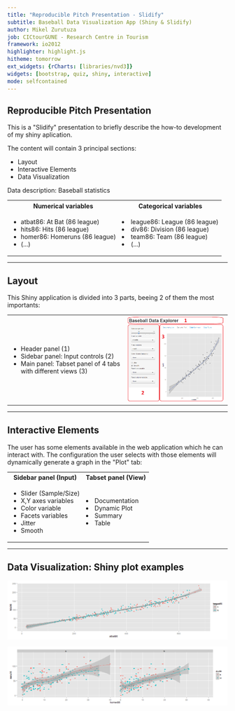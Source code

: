 ```yaml
---
title: "Reproducible Pitch Presentation - Slidify"
subtitle: Baseball Data Visualization App (Shiny & Slidify)
author: Mikel Zurutuza
job: CICtourGUNE - Research Centre in Tourism
framework: io2012
highlighter: highlight.js
hitheme: tomorrow
ext_widgets: {rCharts: [libraries/nvd3]}
widgets: [bootstrap, quiz, shiny, interactive]
mode: selfcontained
---
```


## Reproducible Pitch Presentation

This is a "Slidify" presentation to briefly describe the how-to development of my shiny aplication.

The content will contain 3 principal sections:

* Layout
* Interactive Elements
* Data Visualization

Data description: Baseball statistics

<table>
<tr><th>Numerical variables</th><th>Categorical variables</th>
<tr><td><ul>
<li>atbat86: At Bat (86 league)</li>
<li>hits86: Hits (86 league)</li>
<li>homer86: Homeruns (86 league)</li>
<li>(...)</li>
</td>
<td>
<li>league86: League (86 league)</li>
<li>div86: Division (86 league)</li>
<li>team86: Team (86 league)</li>
<li>(...)</li></ul>
</td></tr></table>

---
## Layout
This Shiny application is divided into 3 parts, beeing 2 of them the most importants:

<table>
<tr><td><ul>
<li>Header panel (1)</li>
<li>Sidebar panel: Input controls (2)</li>
<li>Main panel: Tabset panel of 4 tabs with different views (3)</li></ul></td>
<td><img src="ShinyApp.png" width="423" heigth="371"/></td>
</table>

---
## Interactive Elements
The user has some elements available in the web application which he can interact with. The configuration the user selects with those elements will dynamically generate a graph in the "Plot" tab:

<table>
<tr><th>Sidebar panel (Input)</th><th>Tabset panel (View)</th>
<tr><td><ul>
<li>Slider (Sample/Size)</li>
<li>X,Y axes variables</li>
<li>Color variable</li>
<li>Facets variables</li>
<li>Jitter</li>
<li>Smooth</li></ul>
</td>
<td>
<li>Documentation</li>
<li>Dynamic Plot</li>
<li>Summary</li>
<li>Table</li></ul>
</td></tr></table>

---
## Data Visualization: Shiny plot examples

![plot of chunk unnamed-chunk-1](assets/fig/unnamed-chunk-1.png) 


![plot of chunk unnamed-chunk-2](assets/fig/unnamed-chunk-2.png) 


